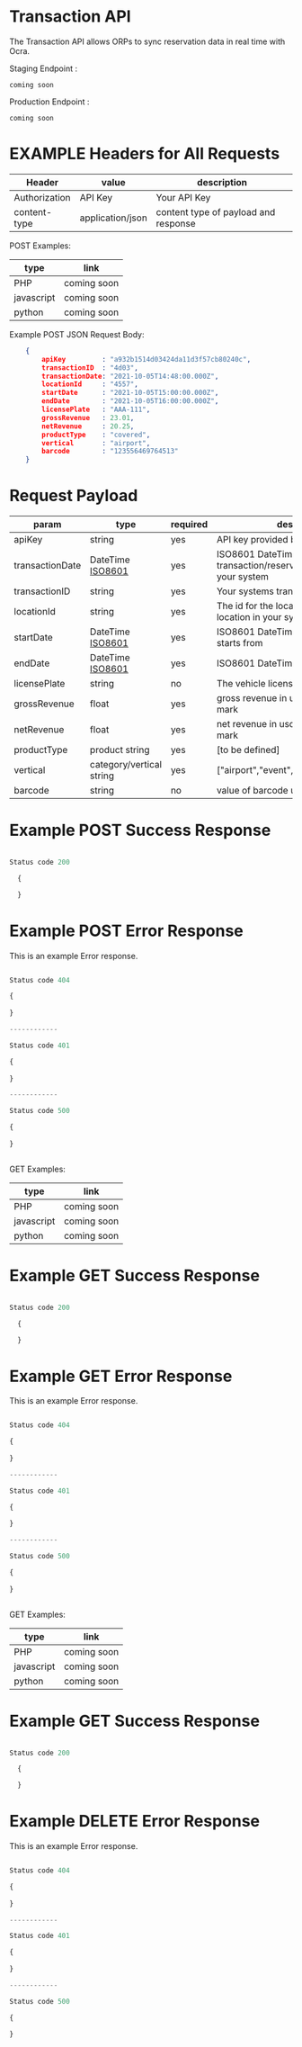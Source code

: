# Transaction API

The Transaction API allows ORPs to sync reservation data in real time with Ocra. 

Staging Endpoint : 

```
coming soon
```

Production Endpoint : 

```
coming soon
```

# EXAMPLE Headers for All Requests

|Header|value|description|
|---|---|---|
|Authorization|API Key|Your API Key|
|content-type|application/json|content type of payload and response|

POST Examples:

|type|link|
|---|---|
|PHP| coming soon |
|javascript| coming soon |
|python| coming soon |

Example POST JSON Request Body: 

```JSON
    {
        apiKey         : "a932b1514d03424da11d3f57cb80240c",
        transactionID  : "4d03",
        transactionDate: "2021-10-05T14:48:00.000Z",
        locationId     : "4557",
        startDate      : "2021-10-05T15:00:00.000Z", 
        endDate        : "2021-10-05T16:00:00.000Z",
        licensePlate   : "AAA-111",
        grossRevenue   : 23.01,
        netRevenue     : 20.25,
        productType    : "covered",
        vertical       : "airport",
        barcode        : "123556469764513"
    }
```


# Request Payload

|param          |type           |required|description|
|-----          |----           |--------|-----------|
|apiKey         |string         |yes     | API key provided by Ocra|
|transactionDate|DateTime [ISO8601](https://developer.mozilla.org/en-US/docs/Web/JavaScript/Reference/Global_Objects/Date/toISOString)|yes     | ISO8601 DateTime the transaction/reservation occurred in your system|
|transactionID  |string         |yes     | Your systems transaction/reservation ID|
|locationId     |string         |yes     | The id for the location of the lot or location in your system|
|startDate      |DateTime [ISO8601](https://developer.mozilla.org/en-US/docs/Web/JavaScript/Reference/Global_Objects/Date/toISOString)|yes     | ISO8601 DateTime the reservation starts from|
|endDate        |DateTime [ISO8601](https://developer.mozilla.org/en-US/docs/Web/JavaScript/Reference/Global_Objects/Date/toISOString)|yes     | ISO8601 DateTime the reservation ends|
|licensePlate   |string         |no      | The vehicle license plate|
|grossRevenue   |float     |yes     | gross revenue in usd without currency mark|
|netRevenue     |float     |yes     | net revenue in usd without currency mark|
|productType    |product string |yes     | [to be defined]|
|vertical       |category/vertical string|yes     | ["airport","event","transient","monthly"]|
|barcode        |string         |no      | value of barcode used with reservation|

# Example POST Success Response

```js

Status code 200

  {

  }

```

# Example POST Error Response

This is an example Error response. 

```js

Status code 404

{
  
}

------------

Status code 401

{
  
}

------------

Status code 500

{
  
}



```

GET Examples:

|type|link|
|---|---|
|PHP| coming soon |
|javascript| coming soon |
|python| coming soon |


# Example GET Success Response

```js

Status code 200

  {

  }

```



# Example GET Error Response

This is an example Error response. 

```js

Status code 404

{
  
}

------------

Status code 401

{
  
}

------------

Status code 500

{
  
}



```


GET Examples:

|type|link|
|---|---|
|PHP| coming soon |
|javascript| coming soon |
|python| coming soon |


# Example GET Success Response

```js

Status code 200

  {

  }

```



# Example DELETE Error Response

This is an example Error response. 

```js

Status code 404

{
  
}

------------

Status code 401

{
  
}

------------

Status code 500

{
  
}



```

